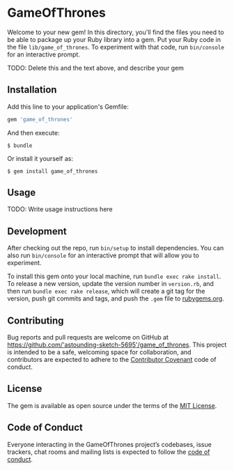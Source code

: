 # GameOfThrones

Welcome to your new gem! In this directory, you'll find the files you need to be able to package up your Ruby library into a gem. Put your Ruby code in the file `lib/game_of_thrones`. To experiment with that code, run `bin/console` for an interactive prompt.

TODO: Delete this and the text above, and describe your gem

## Installation

Add this line to your application's Gemfile:

```ruby
gem 'game_of_thrones'
```

And then execute:

    $ bundle

Or install it yourself as:

    $ gem install game_of_thrones

## Usage

TODO: Write usage instructions here

## Development

After checking out the repo, run `bin/setup` to install dependencies. You can also run `bin/console` for an interactive prompt that will allow you to experiment.

To install this gem onto your local machine, run `bundle exec rake install`. To release a new version, update the version number in `version.rb`, and then run `bundle exec rake release`, which will create a git tag for the version, push git commits and tags, and push the `.gem` file to [rubygems.org](https://rubygems.org).

## Contributing

Bug reports and pull requests are welcome on GitHub at https://github.com/'astounding-sketch-5695'/game_of_thrones. This project is intended to be a safe, welcoming space for collaboration, and contributors are expected to adhere to the [Contributor Covenant](http://contributor-covenant.org) code of conduct.

## License

The gem is available as open source under the terms of the [MIT License](https://opensource.org/licenses/MIT).

## Code of Conduct

Everyone interacting in the GameOfThrones project’s codebases, issue trackers, chat rooms and mailing lists is expected to follow the [code of conduct](https://github.com/'astounding-sketch-5695'/game_of_thrones/blob/master/CODE_OF_CONDUCT.md).
